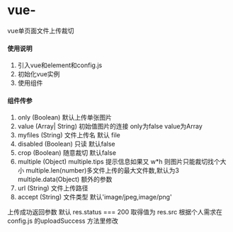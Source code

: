 # vue-
vue单页面文件上传裁切

#### 使用说明

1.  引入vue和element和config.js
2.  初始化vue实例
3.  使用<upload-pictures></upload-pictures>组件

#### 组件传参

1. only (Boolean) 默认上传单张图片
2. value (Array<String>| String) 初始值图片的连接 only为false value为Array
3. myfiles (String) 文件上传名 默认 file
4. disabled (Boolean) 只读 默认false
5. crop (Boolean) 随意裁切 默认false
6. multiple (Object) multiple.tips 提示信息如果又 w*h 则图片只能裁切找个大小 multiple.len(number)多文件上传的最大文件数,默认为3 multiple.data(Object) 额外的参数
7. url (String) 文件上传路径 
8. accept (String) 文件类型 默认'image/jpeg,image/png'
  
  上传成功返回参数 默认 res.status === 200 取得值为 res.src 根据个人需求在 config.js 的uploadSuccess 方法里修改
